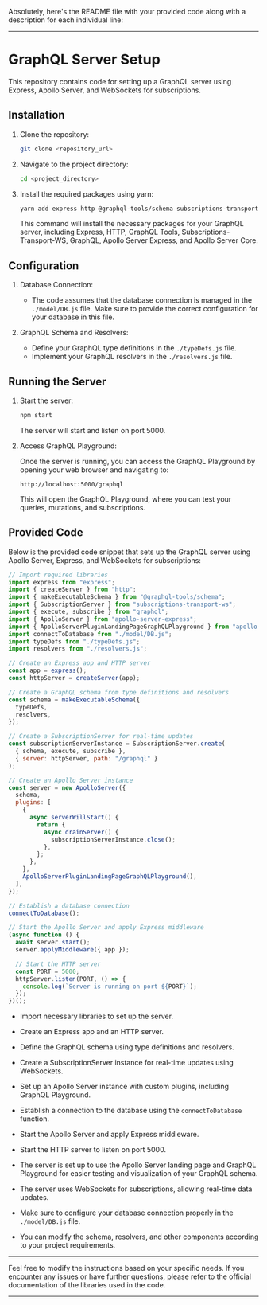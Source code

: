 Absolutely, here's the README file with your provided code along with a description for each individual line:

---

# GraphQL Server Setup

This repository contains code for setting up a GraphQL server using Express, Apollo Server, and WebSockets for subscriptions.

## Installation

1. Clone the repository:

   ```sh
   git clone <repository_url>
   ```

2. Navigate to the project directory:

   ```sh
   cd <project_directory>
   ```

3. Install the required packages using yarn:

   ```sh
   yarn add express http @graphql-tools/schema subscriptions-transport-ws graphql apollo-server-express apollo-server-core
   ```

   This command will install the necessary packages for your GraphQL server, including Express, HTTP, GraphQL Tools, Subscriptions-Transport-WS, GraphQL, Apollo Server Express, and Apollo Server Core.

## Configuration

1. Database Connection:

   - The code assumes that the database connection is managed in the `./model/DB.js` file. Make sure to provide the correct configuration for your database in this file.

2. GraphQL Schema and Resolvers:

   - Define your GraphQL type definitions in the `./typeDefs.js` file.
   - Implement your GraphQL resolvers in the `./resolvers.js` file.

## Running the Server

1. Start the server:

   ```sh
   npm start
   ```

   The server will start and listen on port 5000.

2. Access GraphQL Playground:

   Once the server is running, you can access the GraphQL Playground by opening your web browser and navigating to:

   ```
   http://localhost:5000/graphql
   ```

   This will open the GraphQL Playground, where you can test your queries, mutations, and subscriptions.

## Provided Code

Below is the provided code snippet that sets up the GraphQL server using Apollo Server, Express, and WebSockets for subscriptions:

```javascript
// Import required libraries
import express from "express";
import { createServer } from "http";
import { makeExecutableSchema } from "@graphql-tools/schema";
import { SubscriptionServer } from "subscriptions-transport-ws";
import { execute, subscribe } from "graphql";
import { ApolloServer } from "apollo-server-express";
import { ApolloServerPluginLandingPageGraphQLPlayground } from "apollo-server-core";
import connectToDatabase from "./model/DB.js";
import typeDefs from "./typeDefs.js";
import resolvers from "./resolvers.js";

// Create an Express app and HTTP server
const app = express();
const httpServer = createServer(app);

// Create a GraphQL schema from type definitions and resolvers
const schema = makeExecutableSchema({
  typeDefs,
  resolvers,
});

// Create a SubscriptionServer for real-time updates
const subscriptionServerInstance = SubscriptionServer.create(
  { schema, execute, subscribe },
  { server: httpServer, path: "/graphql" }
);

// Create an Apollo Server instance
const server = new ApolloServer({
  schema,
  plugins: [
    {
      async serverWillStart() {
        return {
          async drainServer() {
            subscriptionServerInstance.close();
          },
        };
      },
    },
    ApolloServerPluginLandingPageGraphQLPlayground(),
  ],
});

// Establish a database connection
connectToDatabase();

// Start the Apollo Server and apply Express middleware
(async function () {
  await server.start();
  server.applyMiddleware({ app });

  // Start the HTTP server
  const PORT = 5000;
  httpServer.listen(PORT, () => {
    console.log(`Server is running on port ${PORT}`);
  });
})();
```

- Import necessary libraries to set up the server.
- Create an Express app and an HTTP server.
- Define the GraphQL schema using type definitions and resolvers.
- Create a SubscriptionServer instance for real-time updates using WebSockets.
- Set up an Apollo Server instance with custom plugins, including GraphQL Playground.
- Establish a connection to the database using the `connectToDatabase` function.
- Start the Apollo Server and apply Express middleware.
- Start the HTTP server to listen on port 5000.

- The server is set up to use the Apollo Server landing page and GraphQL Playground for easier testing and visualization of your GraphQL schema.

- The server uses WebSockets for subscriptions, allowing real-time data updates.

- Make sure to configure your database connection properly in the `./model/DB.js` file.

- You can modify the schema, resolvers, and other components according to your project requirements.

---

Feel free to modify the instructions based on your specific needs. If you encounter any issues or have further questions, please refer to the official documentation of the libraries used in the code.

---